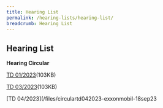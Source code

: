 ```yaml
---
title: Hearing List
permalink: /hearing-lists/hearing-list/
breadcrumb: Hearing List
---
```

Hearing List
---

**Hearing Circular**

[TD 01/2023](/files/CircularTD012023-RigohFishery-20Feb23.pdf)(103KB)

[TD 03/2023](/files/circulartd032023-ia02of2022-23may23.pdf)(103KB)

[TD 04/2023](/files/circulartd042023-exxonmobil-18sep23